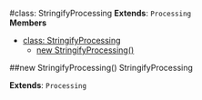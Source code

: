 <a name="StringifyProcessing"></a>
#class: StringifyProcessing
**Extends**: `Processing`  
**Members**

* [class: StringifyProcessing](#StringifyProcessing)
  * [new StringifyProcessing()](#new_StringifyProcessing)

<a name="new_StringifyProcessing"></a>
##new StringifyProcessing()
StringifyProcessing

**Extends**: `Processing`  
